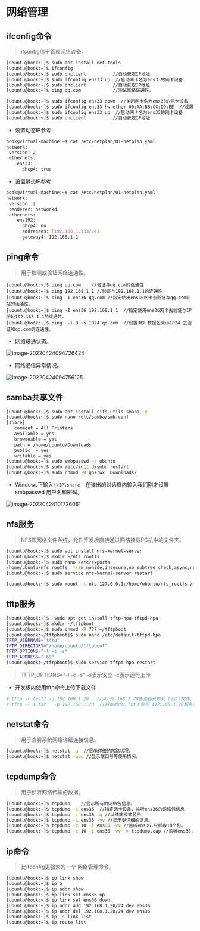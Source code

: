 # 网络管理

## ifconfig命令

> ifconfig用于管理网络设备。

```bash
[ubuntu@book:~]$ sudo apt install net-tools
[ubuntu@book:~]$ ifconfig
[ubuntu@book:~]$ sudo dhclient 			//自动获取IP地址
[ubuntu@book:~]$ sudo ifconfig ens33 up  //启动网卡名为ens33的网卡设备
[ubuntu@book:~]$ sudo dhclient 			//自动获取IP地址
[ubuntu@book:~]$ ping qq.com 			//测试网络联通性。

[ubuntu@book:~]$ sudo ifconfig ens33 down  //关闭网卡名为ens33的网卡设备
[ubuntu@book:~]$ sudo ifconfig ens33 hw ether 00:AA:BB:CC:DD:EE  //设置ens33网卡设备的MAC地址为00:AA:BB:CC:DD:EE。
[ubuntu@book:~]$ sudo ifconfig ens33 up  //启动网卡名为ens33的网卡设备
[ubuntu@book:~]$ sudo dhclient 			//自动获取IP地址
```

* 设置动态IP参考

```bash
book@virtual-machine:~$ cat /etc/netplan/01-netplan.yaml
network:
 version: 2
 ethernets:
    ens33:
      dhcp4: true
```



* 设置静态IP参考

```bash
book@virtual-machine:~$ cat /etc/netplan/01-netplan.yaml
network:
 version: 2
 renderer: networkd
 ethernets:
    ens192:
      dhcp4: no
      addresses: [192.168.1.133/24]
      gateway4: 192.168.1.1
```



## ping命令

> 用于检测或验证网络连通性。

```ba
[ubuntu@book:~]$ ping qq.com	//验证与qq.com的连通性
[ubuntu@book:~]$ ping 192.168.1.1 //验证与192.168.1.1的连通性
[ubuntu@book:~]$ ping -I ens36 qq.com //指定使用ens36网卡去验证与qq.com网站的连通性。
[ubuntu@book:~]$ ping -I ens36 192.168.1.1  //指定使用ens36网卡去验证与IP地址192.168.1.1的连通性。
[ubuntu@book:~]$ ping  -i 3 -s 1024 qq.com  //设置3秒 数据包大小1024 去验证和qq.com的连通性。
```

* 网络联通状态。

![image-20220424094726424](C:\Users\livel\Desktop\Linux常用命令.assets\image-20220424094726424.png)

* 网络通信异常情况。

![image-20220424094756125](C:\Users\livel\Desktop\Linux常用命令.assets\image-20220424094756125.png)





## samba共享文件

```bash
[ubuntu@book:~]$ sudo apt install cifs-utils smaba -y
[ubuntu@book:~]$ sudo nano /etc/samba/smb.conf
[share]
   comment = All Printers
   available = yes
   browseable = yes
   path = /home/ubuntu/Downloads
   public  = yes
   writable = yes
[ubuntu@book:~]$ sudo smbpasswd -a ubuntu
[ubuntu@book:~]$ sudo /etc/init.d/smbd restart 
[ubuntu@book:~]$ sudo chmod -R go+rwx  Downloads/
```

* Windows下输入`\\IP\share  `在弹出的对话框内输入我们刚才设置 smbpasswd 用户名和密码。

![image-20220424101726061](C:\Users\livel\Desktop\Linux常用命令.assets\image-20220424101726061.png)



## nfs服务

> NFS即网络文件系统，允许开发板直接通过网络挂载PC机中的文件夹。

```bash
[ubuntu@book:~]$ sudo apt install nfs-kernel-server
[ubuntu@book:~]$ mkdir ~/nfs_rootfs
[ubuntu@book:~]$ sudo nano /etc/exports
/home/ubuntu/nfs_rootfs  *(rw,nohide,insecure,no_subtree_check,async,no_root_squash)
[ubuntu@book:~]$ sudo service nfs-kernel-server restart

[ubuntu@book:~]$ sudo mount -t nfs 127.0.0.1:/home/ubuntu/nfs_rootfs /mnt
```



## tftp服务

```bash
[ubuntu@book:~]$  sudo apt-get install tftp-hpa tftpd-hpa
[ubuntu@book:~]$ mkdir ~/tftpboot
[ubuntu@book:~]$ sudo chmod -R 777 ~/tftpboot
[ubuntu@book:~/tftpboot]$ sudo nano /etc/default/tftpd-hpa
TFTP_USERNAME="tftp"
TFTP_DIRECTORY="/home/ubuntu/tftpboot"
TFTP_OPTIONS="-l -c -s"
TFTP_ADDRESS=":69"
[ubuntu@book:~/tftpboot]$ sudo service tftpd-hpa restart
```

> TFTP_OPTIONS="-l -c -s" -s表示安全 -c表示运行上传

* 开发板内使用tftp命令上传下载文件

```bash
# tftp -r test1 -g 192.168.1.20   //从192.168.1.20服务器获取到 test1文件。
# tftp -l 1.txt   -p 192.168.1.20  //将本地的1.txt上传到 192.168.1.20服务器。

```



## netstat命令

> 用于查看系统网络详细连接信息。

```bash
[ubuntu@book:~]$ netstat -a  //显示详细的网路状况。
[ubuntu@book:~]$ netstat -apu //显示端口号等使用情况。
```





## tcpdump命令

> 用于侦听网络传输的数据。

```bash
[ubuntu@book:~]$ tcpdump 	//显示所有的网络包信息。
[ubuntu@book:~]$ tcpdump -i ens36  //指定网卡设备，监听ens36的网络包信息
[ubuntu@book:~]$ tcpdump -i ens36 -q //以精简模式显示
[ubuntu@book:~]$ tcpdump -i ens36 -vv //显示更详细的信息。
[ubuntu@book:~]$ tcpdump -c 10 -i ens36 -vv //监听ens36,只抓取10个包。
[ubuntu@book:~]$ tcpdump -c 10 -i ens36 -vv  > tcpdump.cap //监听ens36,只抓取10个包,导出到tcpudump.cap文件内。
```



## ip命令

> 比ifconfig更强大的一个 网络管理命令。

```bash
[ubuntu@book:~]$ ip link show 
[ubuntu@book:~]$ ip a 
[ubuntu@book:~]$ ip addr show
[ubuntu@book:~]$ ip link set ens36 up
[ubuntu@book:~]$ ip link set ens36 down
[ubuntu@book:~]$ ip addr add 192.168.1.20/24 dev ens36 
[ubuntu@book:~]$ ip addr del 192.168.1.20/24 dev ens36 
[ubuntu@book:~]$ ip -s link list 
[ubuntu@book:~]$ ip route list
```